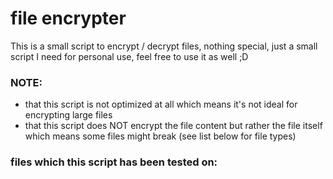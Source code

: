 # file encrypter
This is a small script to encrypt / decrypt files, nothing special, just a small script I need for personal use, feel free to use it as well ;D

### NOTE: 
- that this script is not optimized at all which means it's not ideal for encrypting large files
- that this script does NOT encrypt the file content but rather the file itself which means some files might break (see list below for file types)


### files which this script has been tested on:


